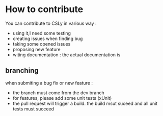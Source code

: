 # How to contribute 

You can contribute to CSLy in various way :
- using it,I need some testing
- creating issues when finding bug
- taking some opened issues
- proposing new feature
- witing documentation : the actual documentation is 

## branching

when submiting a bug fix or new feature :
- the branch must come from the dev branch
- for features, please add some unit tests (xUnit)
- the pull request will trigger a build. the build msut suceed and all unit tests must succeed

